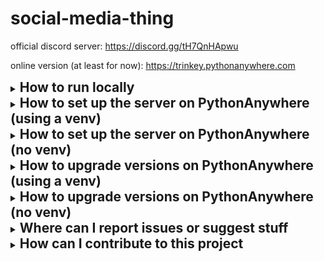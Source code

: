 # social-media-thing
official discord server: https://discord.gg/tH7QnHApwu

online version (at least for now): https://trinkey.pythonanywhere.com

<details>
  <summary><h2 style="display: inline">How to run locally</summary>

  1. Clone the github repo or download the files

  2. With python, install the needed libraries (`python3 -m pip install --upgrade django django-ninja ensure-file`, `py -m ...`
  on windows)

  3. Create the `_api_keys.py` file:
      ```bash
      touch ~/social-media-thing/smiggins/backend/_api_keys.py
      echo "auth_key = b'some random text this can be anything'" > ~/social-media-thing/smiggins/backend/_api_keys.py
      ```
      if you're on Windows then fuck you figure it out yourself
  4. In the folder REPO_BASE/smiggins run the command `python3 manage.py migrate`
  (`py ...` for windows)

  5. Then, to start the server, run `python3 manage.py runserver` (`py ...` on
  windows still). If you want to start the server but already have the files,
  just do this step again. When updating versions, repeat step four too assuming
  you don't delete the `_api_keys.py` file, then you'd have to do step three
  again too.
</details>

<details>
  <summary><h2 style="display: inline">How to set up the server on PythonAnywhere (using a venv)</h2></summary>

  1. Create a venv (the name can be anything). if you already have one feel free
  to skip this step
      ```bash
      mkvirtualenv VENV_NAME --python=/usr/bin/python3.10 # the VENV_NAME can be anything
      ```

  2. On the webapp setup page, create a new webapp. If you already have one,
  delete it and recreate it if it has a different config. You should click the
  following buttons in this order:
      - Add a new web app
      - Next
      - Manual configuration
      - Python 3.X (it doesn't matter)
      - Next

  3. On the webapp dashboard, in the "Virtualenv" section, you are going to want
  to enter the path to your venv. It should be `/home/USERNAME/.virtualenvs/VENV_NAME`.

  4. Click the "Start a console on this virtualenv" button to create a console
  in the venv. Then install needed libraries.
      ```bash
      python -m pip install --upgrade pip django django-ninja ensure-file
      ```

  5. Clone the github repo
      ```bash
      cd ~
      git clone https://github.com/trinkey/social-media-thing.git
      # Optional: Change branch
      git switch branch-name
      ```

  6. Open the file at `/var/www/USERNAME_pythonanywhere_com.wgsi.py` and put the
  following python code, replacing "USERNAME" with your PythonAnywhere username:
      ```py
      import os
      import sys

      path = '/home/USERNAME/social-media-thing/smiggins'
      if path not in sys.path:
          sys.path.append(path)

      os.environ['DJANGO_SETTINGS_MODULE'] = 'smiggins.settings'

      from django.core.wsgi import get_wsgi_application
      application = get_wsgi_application()
      ```

  7. Back on the webapp dashboard, in the "Static Files" section, make an entry
  for `/static/` with the path set to `/home/USERNAME/social-media-thing/smiggins/collected-static`

  8. In the file at `/home/USERNAME/social-media-thing/smiggins/backend/_settings.py`,
  make sure the following settings are set:
      - debug: `False`

  9. Create the `_api_keys.py` file:
      ```bash
      touch ~/social-media-thing/smiggins/backend/_api_keys.py
      echo "auth_key = b'some random text this can be anything'" > ~/social-media-thing/smiggins/backend/_api_keys.py
      ```

  10. In your venv console, run the following commands to create the database
  and setup the static files:
      ```bash
      cd ~/social-media-thing/smiggins
      python manage.py collectstatic
      python manage.py migrate
      ```
</details>

<details>
  <summary><h2 style="display: inline">How to set up the server on PythonAnywhere (no venv)</h2></summary>

  1. Create a new webapp using the following settings:
      - Manual configuration
      - Python 3.10

  2. Install and update the required libraries
     ```bash
     python3.10 -m pip install --upgrade django django-ninja ensure-file
     ```

  3. Clone the github repo
      ```bash
      cd ~
      git clone https://github.com/trinkey/social-media-thing.git
      # Optional: Change branch
      git switch branch-name
      ```

  4. Open the file at `/var/www/USERNAME_pythonanywhere_com.wgsi.py` and put the
  following python code, replacing "USERNAME" with your PythonAnywhere username:
      ```py
      import os
      import sys

      path = '/home/USERNAME/social-media-thing/smiggins'
      if path not in sys.path:
          sys.path.append(path)

      os.environ['DJANGO_SETTINGS_MODULE'] = 'smiggins.settings'

      from django.core.wsgi import get_wsgi_application
      application = get_wsgi_application()
      ```
      This file can be went to with the url
      https://www.pythonanywhere.com/user/USERNAME/files/var/www/USERNAME_pythonanywhere_com.wgsi.py

  6. Back on the webapp dashboard, in the "Static Files" section, make an entry
  for `/static/` with the path set to `/home/USERNAME/social-media-thing/smiggins/collected-static`

  8. In the file at `/home/USERNAME/social-media-thing/smiggins/backend/_settings.py`,
  make sure the following settings are set:
      - debug: `False`

  9. Create the `_api_keys.py` file:
      ```bash
      touch ~/social-media-thing/smiggins/backend/_api_keys.py
      echo "auth_key = b'some random text this can be anything'" > ~/social-media-thing/smiggins/backend/_api_keys.py
      ```

  10. In your venv console, run the following commands to create the database
  and setup the static files:
      ```bash
      cd ~/social-media-thing/smiggins
      python3.10 manage.py collectstatic
      python3.10 manage.py migrate
      ```
</details>

<details>
  <summary><h2 style="display: inline">How to upgrade versions on PythonAnywhere (using a venv)</summary>

  To clone the newest version, do the following commands in the
  `~/social-media-thing` folder:
  ```bash
  git stash
  git pull
  git stash pop
  ```

  Then, in the venv console, run these commands in the `~/social-media-thing/smiggins`
  folder:
  ```bash
  python manage.py collectstatic
  python manage.py migrate
  ```

  Then, just restart the server from the webapp dashboard!
</details>

<details>
  <summary><h2 style="display: inline">How to upgrade versions on PythonAnywhere (no venv)</summary>

  To clone the newest version, do the following commands in the
  `~/social-media-thing` folder:
  ```bash
  git stash
  git pull
  git stash pop
  ```

  Then, in the venv console, run these commands in the `~/social-media-thing/smiggins`
  folder:
  ```bash
  python3.10 manage.py collectstatic
  python3.10 manage.py migrate
  ```

  Then, just restart the server from the webapp dashboard!
</details>

<details>
  <summary><h2 style="display: inline">Where can I report issues or suggest stuff</summary>

  go to the [issues tab](https://github.com/trinkey/social-media-thing) and make
  a new issue (make sure you're logged in with github)
</details>

<details>
  <summary><h2 style="display: inline">How can I contribute to this project</h2></summary>

  if there is a specific thing you want to do, you can make an issue (if a
  duplicate doesn't already exist) and then assign yourself if you can. (if you
  can't assign yourself as you're not a contributor, you can make a comment on
  it stating that you are going to do it)

  once you finish programming you can create a new fork with your code and then
  make a pull request with it.

  if you have contributed a lot to this project, you can message me on any
  platform that i use (email: trinkey@duck.com, discord: `@trinkey_`, twitter:
  `@trinkey_2`) and let me know your github username and stuff that you have
  worked on and i'll consider adding you to the repository
</details>
